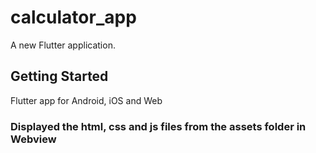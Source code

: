 # calculator_app

A new Flutter application.

## Getting Started

Flutter app for Android, iOS and Web

### Displayed the html, css and js files from the assets folder in Webview 
